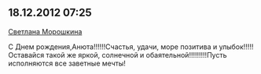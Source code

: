 ## 18.12.2012 07:25

[Светлана Морошкина](https://vk.com/id4454398)

С Днем рождения,Анюта!!!!!!Счастья, удачи, море позитива и улыбок!!!!!Оставайся такой же яркой,
солнечной и обаятельной!!!!!!!!!Пусть исполняются все заветные мечты!
